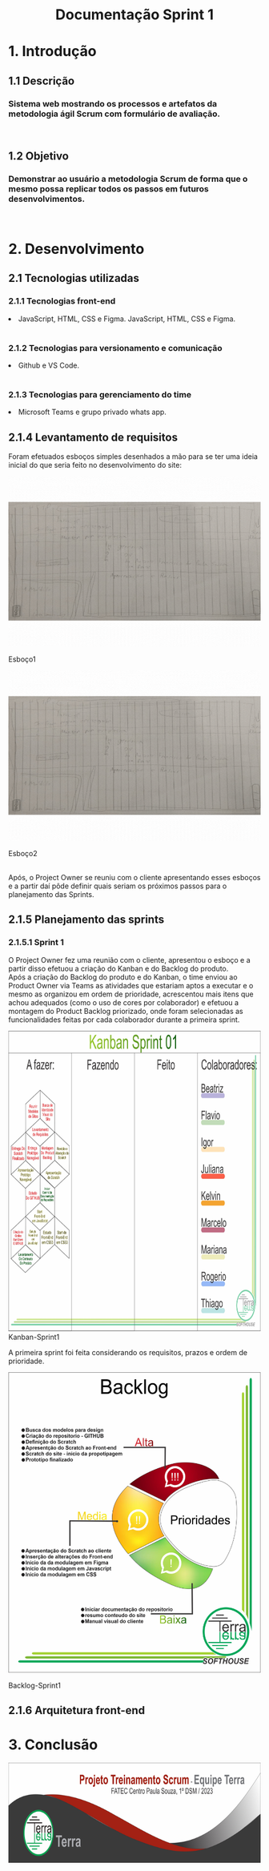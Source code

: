  <h1 align="center">Documentação Sprint 1</h1>
<h1>1. Introdução </h1>


<h2>1.1	Descrição</h2>

<h3 text-align="justify">Sistema web mostrando os processos e artefatos da metodologia ágil Scrum com formulário de avaliação.</h3>
<br>
<h2>1.2	Objetivo</h2>
<h3 text-align="justify">Demonstrar ao usuário a metodologia Scrum de forma que o mesmo possa replicar todos os passos em futuros desenvolvimentos.</h3>
<br>
<h1>2. Desenvolvimento </h1>
<h2>2.1	Tecnologias utilizadas</h2>
<h3>2.1.1	Tecnologias front-end</h3>
<li>JavaScript, HTML, CSS e Figma. JavaScript, HTML, CSS e Figma.</li>
<br>
<h3>2.1.2	Tecnologias para versionamento e comunicação</h3>
<li>Github e VS Code.</li>
<br>
<h3>2.1.3	Tecnologias para gerenciamento do time</h3>
<li>Microsoft Teams e grupo privado whats app.</li>
<h2>2.1.4	Levantamento de requisitos</h2>

Foram efetuados esboços simples desenhados a mão para se ter uma ideia inicial do que seria feito no desenvolvimento do site:

<img src="imagens/wireframe1.gif" width="580" height="340"/><figcaption>Esboço1</figcaption>

<img src="imagens/wireframe2.gif" width="580" height="340"/><figcaption>Esboço2</figcaption>
<br>

Após, o Project Owner se reuniu com o cliente apresentando esses esboços e a partir daí pôde definir quais seriam os próximos passos para o planejamento das Sprints.

<h2>2.1.5	Planejamento das sprints</h2>
<h3>2.1.5.1	Sprint 1</h3>

O Project Owner fez uma reunião com o cliente, apresentou o esboço e a partir disso efetuou a criação do Kanban e do Backlog do produto.
<br>Após a criação do Backlog do produto e do Kanban, o time enviou ao Product Owner via Teams as atividades que estariam aptos a executar e o mesmo as organizou em ordem de prioridade, acrescentou mais itens que achou adequados (como o uso de cores por colaborador) e efetuou a montagem do Product Backlog priorizado, onde foram selecionadas as funcionalidades feitas por cada colaborador durante a primeira sprint.
</p>
    <img src="imagens/kanban.jpg" width="800" height="600"/><figcaption>Kanban-Sprint1</figcaption>
    </p>

A primeira sprint foi feita considerando os requisitos, prazos e ordem de prioridade.
<p>
<img src="imagens/Sprint 01 prioridades.jpg" width="600" height="600"/><figcaption>Backlog-Sprint1</figcaption>
</p>

<h2>2.1.6	Arquitetura front-end</h2>


<h1>3. Conclusão </h1>
<p>
<img src="/imagens/Logo.png" width="690" height="200"/>
<br>
</p>
